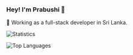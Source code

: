 ### Hey! I'm Prabushi 👋

<!--
**prabushi/prabushi** is a ✨ _special_ ✨ repository because its `README.md` (this file) appears on your GitHub profile. 



🔭 Working as a full-stack developer at [WSO2](https://wso2.com/). -->


🔭 Working as a full-stack developer in Sri Lanka.
<!--
🎓 Graduated from

Here are some ideas to get you started:
- 🔭 I’m currently working on ...
- 🌱 I’m currently learning ...
- 👯 I’m looking to collaborate on ...
- 🤔 I’m looking for help with ...
- 💬 Ask me about ...
- 📫 How to reach me: ...
- 😄 Pronouns: ...
- ⚡ Fun fact: ...
-->

<!-- ![](https://visitor-badge.laobi.icu/badge?page_id=prabushi.prabushi) [![Github](https://img.shields.io/github/followers/prabushi?label=Follow&style=social)](https://github.com/prabushi) -->

![Statistics](https://github-readme-stats.vercel.app/api?username=prabushi&show_icons=true&theme=graywhite&hide=stars) 

![Top Languages](https://github-readme-stats.vercel.app/api/top-langs/?username=prabushi&theme=graywhite&layout=compact&langs_count=8)
